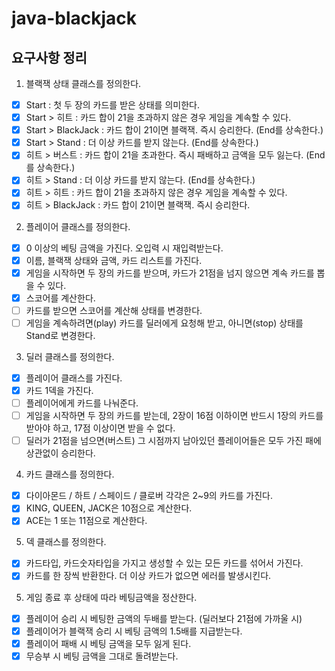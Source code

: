 # java-blackjack

## 요구사항 정리
1. 블랙잭 상태 클래스를 정의한다.
- [X] Start : 첫 두 장의 카드를 받은 상태를 의미한다.
- [X] Start > 히트 : 카드 합이 21을 초과하지 않은 경우 게임을 계속할 수 있다.
- [X] Start > BlackJack : 카드 합이 21이면 블랙잭. 즉시 승리한다. (End를 상속한다.)
- [X] Start > Stand :  더 이상 카드를 받지 않는다. (End를 상속한다.)
- [X] 히트 > 버스트 : 카드 합이 21을 초과한다. 즉시 패배하고 금액을 모두 잃는다. (End를 상속한다.)
- [X] 히트 > Stand : 더 이상 카드를 받지 않는다. (End를 상속한다.)
- [X] 히트 > 히트 : 카드 합이 21을 초과하지 않은 경우 게임을 계속할 수 있다.
- [X] 히트 > BlackJack : 카드 합이 21이면 블랙잭. 즉시 승리한다.

2. 플레이어 클래스를 정의한다. 
- [X] 0 이상의 베팅 금액을 가진다. 오입력 시 재입력받는다.
- [X] 이름, 블랙잭 상태와 금액, 카드 리스트를 가진다.
- [X] 게임을 시작하면 두 장의 카드를 받으며, 카드가 21점을 넘지 않으면 계속 카드를 뽑을 수 있다.
- [X] 스코어를 계산한다.
- [ ] 카드를 받으면 스코어를 계산해 상태를 변경한다.
- [ ] 게임을 계속하려면(play) 카드를 딜러에게 요청해 받고, 아니면(stop) 상태를 Stand로 변경한다.

3. 딜러 클래스를 정의한다.
- [X] 플레이어 클래스를 가진다.
- [X] 카드 1덱을 가진다.
- [ ] 플레이어에게 카드를 나눠준다.
- [ ] 게임을 시작하면 두 장의 카드를 받는데, 2장이 16점 이하이면 반드시 1장의 카드를 받아야 하고, 17점 이상이면 받을 수 없다.
- [ ] 딜러가 21점을 넘으면(버스트) 그 시점까지 남아있던 플레이어들은 모두 가진 패에 상관없이 승리한다.

4. 카드 클래스를 정의한다.
- [X] 다이아몬드 / 하트 / 스페이드 / 클로버 각각은 2~9의 카드를 가진다.
- [X] KING, QUEEN, JACK은 10점으로 계산한다.
- [X] ACE는 1 또는 11점으로 계산한다.

5. 덱 클래스를 정의한다.
- [X] 카드타입, 카드숫자타입을 가지고 생성할 수 있는 모든 카드를 섞어서 가진다.
- [X] 카드를 한 장씩 반환한다. 더 이상 카드가 없으면 에러를 발생시킨다.

5. 게임 종료 후 상태에 따라 베팅금액을 정산한다.
- [X] 플레이어 승리 시 베팅한 금액의 두배를 받는다. (딜러보다 21점에 가까울 시)
- [X] 플레이어가 블랙잭 승리 시 베팅 금액의 1.5배를 지급받는다.
- [X] 플레이어 패배 시 베팅 금액을 모두 잃게 된다.
- [X] 무승부 시 베팅 금액을 그대로 돌려받는다.